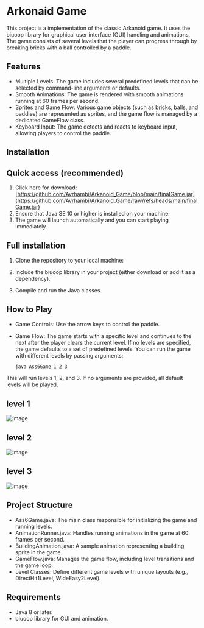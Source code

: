 # Arkonaid Game
This project is a implementation of the classic Arkanoid game. It uses the biuoop library for graphical user interface (GUI) handling and animations. The game consists of several levels that the player can progress through by breaking bricks with a ball controlled by a paddle.

## Features
- Multiple Levels: The game includes several predefined levels that can be selected by command-line arguments or defaults.
- Smooth Animations: The game is rendered with smooth animations running at 60 frames per second.
- Sprites and Game Flow: Various game objects (such as bricks, balls, and paddles) are represented as sprites, and the game flow is managed by a dedicated GameFlow class.
- Keyboard Input: The game detects and reacts to keyboard input, allowing players to control the paddle.




## Installation
## Quick access (recommended)
1. Click here for download: [https://github.com/Avrhambi/Arkanoid_Game/blob/main/finalGame.jar](https://github.com/Avrhambi/Arkanoid_Game/raw/refs/heads/main/finalGame.jar) 
2. Ensure that Java SE 10 or higher is installed on your machine.
3. The game will launch automatically and you can start playing immediately.

## Full installation
1. Clone the repository to your local machine:

2. Include the biuoop library in your project (either download or add it as a dependency).

3. Compile and run the Java classes.

##  How to Play
- Game Controls: Use the arrow keys to control the paddle.

- Game Flow: The game starts with a specific level and continues to the next after the player clears the current level. 
  If no levels are specified, the game defaults to a set of predefined levels.
   You can run the game with different levels by passing arguments:
   ```bash
   java Ass6Game 1 2 3

This will run levels 1, 2, and 3. If no arguments are provided, all default levels will be played.

## level 1
![image](https://github.com/user-attachments/assets/1d247f0b-28ef-4988-adf3-16a5226f2af6)

## level 2
![image](https://github.com/user-attachments/assets/a3e8c57c-21ba-4cd0-b8c9-b8e4c2813537)

## level 3 
![image](https://github.com/user-attachments/assets/53d8d495-94ed-44d3-af43-9c23f757e59e)





## Project Structure
- Ass6Game.java: The main class responsible for initializing the game and running levels.
- AnimationRunner.java: Handles running animations in the game at 60 frames per second.
- BuildingAnimation.java: A sample animation representing a building sprite in the game.
- GameFlow.java: Manages the game flow, including level transitions and the game loop.
- Level Classes: Define different game levels with unique layouts (e.g., DirectHit1Level, WideEasy2Level).

## Requirements
- Java 8 or later.
- biuoop library for GUI and animation.

